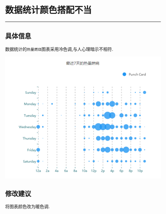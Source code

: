# 数据统计颜色搭配不当

---

## 具体信息

数据统计的`热量燃烧`图表采用冷色调,与人心理暗示不相符.

![](/assets/数据统计颜色搭配.png)

## 修改建议

将图表颜色改为暖色调.



